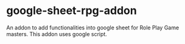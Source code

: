 # google-sheet-rpg-addon
An addon to add functionalities into google sheet for Role Play Game masters. This addon uses google script.
